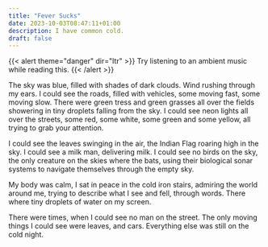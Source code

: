 ```yaml
---
title: "Fever Sucks"
date: 2023-10-03T08:47:11+01:00
description: I have common cold.
draft: false
---
```


{{< alert theme="danger" dir="ltr" >}}
Try listening to an ambient music while reading this.
{{< /alert >}}

The sky was blue, filled with shades of dark clouds. Wind rushing through my ears. 
I could see the roads, filled with vehicles, some moving fast, some moving slow.
There were green tress and green grasses all over the fields showering in tiny droplets falling from the sky.
I could see neon lights all over the streets, some red, some white, some green and some yellow, all trying to grab your attention.

I could see the leaves swinging in the air, the Indian Flag roaring high in the sky.
I could see a milk man, delivering milk.
I could see no birds on the sky, the only creature on the skies where the bats, using their biological sonar systems to navigate themselves through the empty sky. 

My body was calm, I sat in peace in the cold iron stairs, admiring the world around me, trying to describe what I see and fell, through words. There where tiny droplets of water on my screen.

There were times, when I could see no man on the street. The only moving things I could see were leaves, and cars. Everything else was still on the cold night.